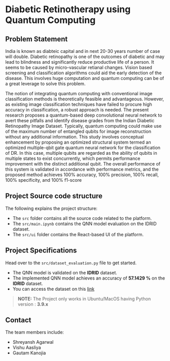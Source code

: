 #  Diabetic Retinotherapy using Quantum Computing

## Problem Statement

India is known as diabteic capital and in next 20-30 years number of case will double. Diabetic retinopathy is one of the outcomes of diabetic and may lead to blindness and significantly reduce productive life of a person. It seems to be caused by micro-vascular retianal changes. Vision based screening and classification algorithms could aid the early detection of the
disease. This involves huge computation and quantum computing can be of a great leverage to solve this problem.

The notion of integrating quantum computing with conventional image classification methods is theoretically feasible and advantageous. However, as existing image classification techniques have failed to procure high accuracy in classification, a robust approach is needed. The present research proposes a quantum-based deep convolutional neural network to avert these pitfalls and identify disease grades from the Indian Diabetic Retinopathy Image Dataset. Typically, quantum computing could make use of the maximum number of entangled qubits for image reconstruction without any additional information. This study involves conceptual enhancement by proposing an optimized structural system termed an optimized multiple-qbit gate quantum neural network for the classification of DR. In this case, multiple qubits are regarded as the ability of qubits in multiple states to exist concurrently, which permits performance improvement with the distinct additional qubit. The overall performance of this system is validated in accordance with performance metrics, and the proposed method achieves 100% accuracy, 100% precision, 100% recall, 100% specificity, and 100% f1-score

## Project Source code structure

The following explains the project structure:
- The `src` folder contains all the source code related to the platform.
- The `src/main.ipynb` contains the QNN model evaluation on the IDRID dataset.
- The `src/ui` folder contains the React-based UI of the platform.

## Project Specifications

Head over to the `src/dataset_evaluation.py` file to get started.
- The QNN model is validated on the **IDRID** dataset.
- The implemented QNN model achieves an accuracy of **57.1429 %** on the **IDRID** dataset.
- You can access the dataset on this [link](https://ieee-dataport.org/open-access/indian-diabetic-retinopathy-image-dataset-idrid)

> **NOTE:** The Project only works in Ubuntu/MacOS having Python version : **3.9.x**


## Contact

The team members include:
- Shreyansh Agarwal
- Vishu Aasliya
- Gautam Kanojia

